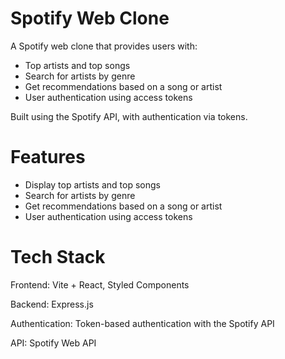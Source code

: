# Spotify Web Clone

A Spotify web clone that provides users with:

- Top artists and top songs
- Search for artists by genre
- Get recommendations based on a song or artist
- User authentication using access tokens

Built using the Spotify API, with authentication via tokens.

# Features

- Display top artists and top songs
- Search for artists by genre
- Get recommendations based on a song or artist
- User authentication using access tokens

# Tech Stack

Frontend: Vite + React, Styled Components

Backend: Express.js

Authentication: Token-based authentication with the Spotify API

API: Spotify Web API
